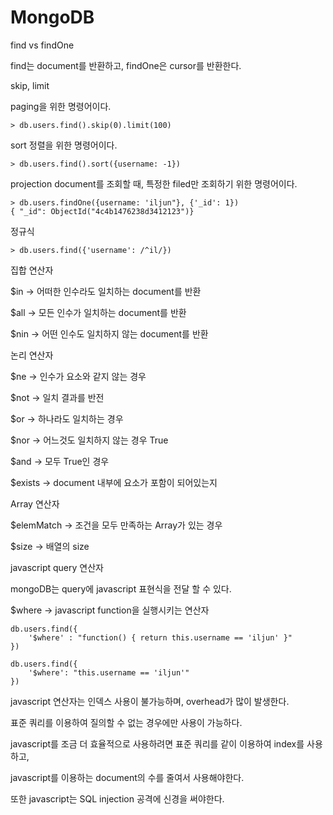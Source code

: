 # MongoDB

find vs findOne

find는 document를 반환하고, findOne은 cursor를 반환한다.

skip, limit

paging을 위한 명령어이다. 
```
> db.users.find().skip(0).limit(100)
```

sort 정렬을 위한 명령어이다.
```
> db.users.find().sort({username: -1})
```

projection
document를 조회할 때, 특정한 filed만 조회하기 위한 명령어이다.
```
> db.users.findOne({username: 'iljun"}, {'_id': 1})
{ "_id": ObjectId("4c4b1476238d3412123")}
```

정규식 
```
> db.users.find({'username': /^il/})
```

집합 연산자 

$in -> 어떠한 인수라도 일치하는 document를 반환 

$all -> 모든 인수가 일치하는 document를 반환 

$nin -> 어떤 인수도 일치하지 않는 document를 반환 

논리 연산자 

$ne -> 인수가 요소와 같지 않는 경우 

$not -> 일치 결과를 반전 

$or -> 하나라도 일치하는 경우 

$nor -> 어느것도 일치하지 않는 경우 True

$and -> 모두 True인 경우 

$exists -> document 내부에 요소가 포함이 되어있는지

Array 연산자 

$elemMatch -> 조건을 모두 만족하는 Array가 있는 경우 

$size -> 배열의 size

javascript query 연산자 

mongoDB는 query에 javascript 표현식을 전달 할 수 있다.

$where -> javascript function을 실행시키는 연산자 

```
db.users.find({
    '$where' : "function() { return this.username == 'iljun' }"
})

db.users.find({
    '$where': "this.username == 'iljun'"
})
```

javascript 연산자는 인덱스 사용이 불가능하며, overhead가 많이 발생한다.

표준 쿼리를 이용하여 질의할 수 없는 경우에만 사용이 가능하다.

javascript를 조금 더 효율적으로 사용하려면 표준 쿼리를 같이 이용하여 index를 사용하고,

javascript를 이용하는 document의 수를 줄여서 사용해야한다.

또한 javascript는 SQL injection 공격에 신경을 써야한다.


